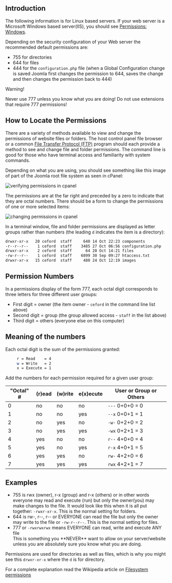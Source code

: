 <!-- Filename: Verifying_permissions / Display title: File Permissions: Linux -->

## Introduction

The following information is for Linux based servers. If your web
server is a Microsoft Windows based server(IIS), you should see
[Permissions: Windows](jdocmanual?article=user/test-installations/permissions-windows).

Depending on the security configuration of your Web server the recommended 
default permissions are:

- 755 for directories
- 644 for files
- 444 for the `configuration.php` file (when a Global Configuration change is
  saved Joomla first changes the permission to 644, saves the change and then
  changes the permission back to 444)

<div class="alert alert-warning">
Warning!

Never use 777 unless you know what you are doing! Do not use extensions that 
require 777 permissions!
</div>

## How to Locate the Permissions

There are a variety of methods available to view and change the permissions of 
website files or folders. The host control panel file browser or a common
[File Transfer Protocol (FTP)](https://en.wikipedia.org/wiki/File_Transfer_Protocol)
program should each provide a method to see and change file and folder
permissions. The command line is good for those who have terminal access and
familiarity with system commands.

Depending on what you are using, you should see something like this image of
part of the Joomla root file system as seen in cPanel:

![verifying permissions in cpanel](../../../en/images/test-installations/verifying-permissions-cpanel.png)

The permissions are at the far right and preceded by a zero to indicate that
they are octal numbers. There should be a form to change the permissions of 
one or more selected items:

![changing permissions in cpanel](../../../en/images/test-installations/verifying-permissions-cpanel-change.png)

In a terminal window, file and folder permissions are displayed as letter 
groups rather than numbers (the leading `d` indicates the item is a directory):

```sh
drwxr-xr-x   20 ceford  staff     640 14 Oct 22:23 components
-r--r--r--    1 ceford  staff    3485 27 Oct 06:56 configuration.php
drwxr-xr-x    2 ceford  staff      64 20 Oct 14:21 files
-rw-r--r--    1 ceford  staff    6899 30 Sep 09:27 htaccess.txt
drwxr-xr-x   15 ceford  staff     480 24 Oct 12:19 images
```

## Permission Numbers

In a permissions display of the form 777, each octal digit corresponds to 
three letters for three different user groups:

- First digit = owner (the item owner - `ceford` in the command line list above)
- Second digit = group (the group allowed access - `staff` in the list above)
- Third digit = others (everyone else on this computer)

## Meaning of the numbers

Each octal digit is the sum of the permissions granted:
```sh
     r = Read    = 4
     w = Write   = 2
     x = Execute = 1
```
Add the numbers for each permission required for a given user group:

| "Octal" \# | (r)ead | (w)rite | e(x)ecute | User or Group or Others |
|------------|--------|---------|-----------|-------------------------|
| 0          | no     | no      | no        | `---` 0+0+0 = 0         |
| 1          | no     | no      | yes       | `--x` 0+0+1 = 1         |
| 2          | no     | yes     | no        | `-w-` 0+2+0 = 2         |
| 3          | no     | yes     | yes       | `-wx` 0+2+1 = 3         |
| 4          | yes    | no      | no        | `r--` 4+0+0 = 4         |
| 5          | yes    | no      | yes       | `r-x` 4+0+1 = 5         |
| 6          | yes    | yes     | no        | `rw-` 4+2+0 = 6         |
| 7          | yes    | yes     | yes       | `rwx` 4+2+1 = 7         |


## Examples

- 755 is rwx (owner), r-x (group) and r-x (others) or in other words
  everyone may read and execute (run) but only the owner(you) may make
  changes to the file. It would look like this when it is all put
  together: `-rwxr-xr-x`. This is the normal setting for folders.
- 644 is rw-, r--, r-- or EVERYONE can read the file but only the owner
  may write to the file or `-rw-r--r--`. This is the normal setting for files.
- 777 or `-rwxrwxrwx` means EVERYONE can read, write and execute ANY file
  <div class="alert alert-warning">
  This is something you **NEVER** want to allow on your server/website
  unless you are absolutely sure you know what you are doing.
  </div>

Permissions are used for directories as well as files, which is why you
might see this `drwxr-xr-x` where the `d` is for directory. 

For a complete explanation read the Wikipedia article on 
[Filesystem permissions](https://en.wikipedia.org/wiki/Filesystem_permissions)
